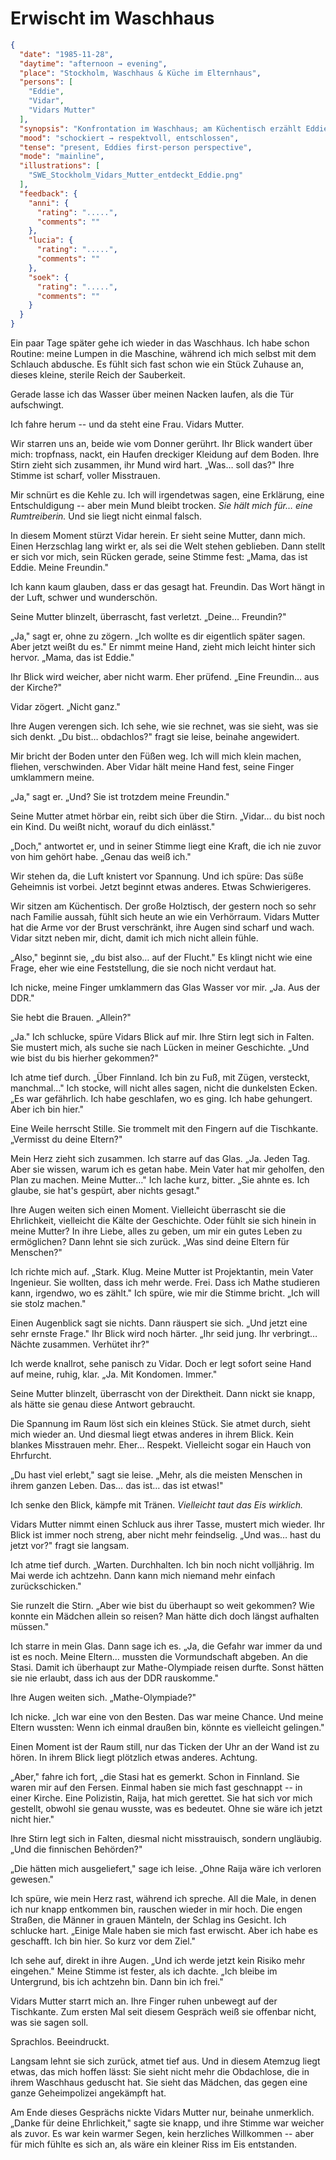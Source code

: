 # Erwischt im Waschhaus

```json
{
  "date": "1985-11-28",
  "daytime": "afternoon → evening",
  "place": "Stockholm, Waschhaus & Küche im Elternhaus",
  "persons": [
    "Eddie",
    "Vidar",
    "Vidars Mutter"
  ],
  "synopsis": "Konfrontation im Waschhaus; am Küchentisch erzählt Eddie von Flucht, IMO, Raija; Beschluss: im Untergrund bleiben, bis sie volljährig ist.",
  "mood": "schockiert → respektvoll, entschlossen",
  "tense": "present, Eddies first-person perspective",
  "mode": "mainline",
  "illustrations": [
    "SWE_Stockholm_Vidars_Mutter_entdeckt_Eddie.png"
  ],
  "feedback": {
    "anni": {
      "rating": ".....",
      "comments": ""
    },
    "lucia": {
      "rating": ".....",
      "comments": ""
    },
    "soek": {
      "rating": ".....",
      "comments": ""
    }
  }
}
```

Ein paar Tage später gehe ich wieder in das Waschhaus. Ich habe schon Routine:
meine Lumpen in die Maschine, während ich mich selbst mit dem Schlauch abdusche.
Es fühlt sich fast schon wie ein Stück Zuhause an, dieses kleine, sterile Reich
der Sauberkeit.

Gerade lasse ich das Wasser über meinen Nacken laufen, als die Tür aufschwingt.

Ich fahre herum -- und da steht eine Frau. Vidars Mutter.

Wir starren uns an, beide wie vom Donner gerührt. Ihr Blick wandert über mich:
tropfnass, nackt, ein Haufen dreckiger Kleidung auf dem Boden. Ihre Stirn zieht
sich zusammen, ihr Mund wird hart. „Was… soll das?" Ihre Stimme ist scharf,
voller Misstrauen.

Mir schnürt es die Kehle zu. Ich will irgendetwas sagen, eine Erklärung, eine
Entschuldigung -- aber mein Mund bleibt trocken. *Sie hält mich für… eine
Rumtreiberin.* Und sie liegt nicht einmal falsch.

In diesem Moment stürzt Vidar herein. Er sieht seine Mutter, dann mich. Einen
Herzschlag lang wirkt er, als sei die Welt stehen geblieben. Dann stellt er sich
vor mich, sein Rücken gerade, seine Stimme fest: „Mama, das ist Eddie. Meine
Freundin."

Ich kann kaum glauben, dass er das gesagt hat. Freundin. Das Wort hängt in der
Luft, schwer und wunderschön.

Seine Mutter blinzelt, überrascht, fast verletzt. „Deine… Freundin?"

„Ja," sagt er, ohne zu zögern. „Ich wollte es dir eigentlich später sagen. Aber
jetzt weißt du es." Er nimmt meine Hand, zieht mich leicht hinter sich hervor.
„Mama, das ist Eddie."

Ihr Blick wird weicher, aber nicht warm. Eher prüfend. „Eine Freundin… aus der
Kirche?"

Vidar zögert. „Nicht ganz."

Ihre Augen verengen sich. Ich sehe, wie sie rechnet, was sie sieht, was sie sich
denkt. „Du bist… obdachlos?" fragt sie leise, beinahe angewidert.

Mir bricht der Boden unter den Füßen weg. Ich will mich klein machen, fliehen,
verschwinden. Aber Vidar hält meine Hand fest, seine Finger umklammern meine.

„Ja," sagt er. „Und? Sie ist trotzdem meine Freundin."

Seine Mutter atmet hörbar ein, reibt sich über die Stirn. „Vidar… du bist noch
ein Kind. Du weißt nicht, worauf du dich einlässt."

„Doch," antwortet er, und in seiner Stimme liegt eine Kraft, die ich nie zuvor
von him gehört habe. „Genau das weiß ich."

Wir stehen da, die Luft knistert vor Spannung. Und ich spüre: Das süße Geheimnis
ist vorbei. Jetzt beginnt etwas anderes. Etwas Schwierigeres.

Wir sitzen am Küchentisch. Der große Holztisch, der gestern noch so sehr nach
Familie aussah, fühlt sich heute an wie ein Verhörraum. Vidars Mutter hat die
Arme vor der Brust verschränkt, ihre Augen sind scharf und wach. Vidar sitzt
neben mir, dicht, damit ich mich nicht allein fühle.

„Also," beginnt sie, „du bist also… auf der Flucht." Es klingt nicht wie eine
Frage, eher wie eine Feststellung, die sie noch nicht verdaut hat.

Ich nicke, meine Finger umklammern das Glas Wasser vor mir. „Ja. Aus der DDR."

Sie hebt die Brauen. „Allein?"

„Ja." Ich schlucke, spüre Vidars Blick auf mir. Ihre Stirn legt sich in Falten.
Sie mustert mich, als suche sie nach Lücken in meiner Geschichte. „Und wie bist
du bis hierher gekommen?"

Ich atme tief durch. „Über Finnland. Ich bin zu Fuß, mit Zügen, versteckt,
manchmal…" Ich stocke, will nicht alles sagen, nicht die dunkelsten Ecken. „Es
war gefährlich. Ich habe geschlafen, wo es ging. Ich habe gehungert. Aber ich
bin hier."

Eine Weile herrscht Stille. Sie trommelt mit den Fingern auf die Tischkante.
„Vermisst du deine Eltern?"

Mein Herz zieht sich zusammen. Ich starre auf das Glas. „Ja. Jeden Tag. Aber sie
wissen, warum ich es getan habe. Mein Vater hat mir geholfen, den Plan zu
machen. Meine Mutter…" Ich lache kurz, bitter. „Sie ahnte es. Ich glaube, sie
hat's gespürt, aber nichts gesagt."

Ihre Augen weiten sich einen Moment. Vielleicht überrascht sie die Ehrlichkeit,
vielleicht die Kälte der Geschichte. Oder fühlt sie sich hinein in meine Mutter?
In ihre Liebe, alles zu geben, um mir ein gutes Leben zu ermöglichen? Dann lehnt
sie sich zurück. „Was sind deine Eltern für Menschen?"

Ich richte mich auf. „Stark. Klug. Meine Mutter ist Projektantin, mein Vater
Ingenieur. Sie wollten, dass ich mehr werde. Frei. Dass ich Mathe studieren
kann, irgendwo, wo es zählt." Ich spüre, wie mir die Stimme bricht. „Ich will
sie stolz machen."

Einen Augenblick sagt sie nichts. Dann räuspert sie sich. „Und jetzt eine sehr
ernste Frage." Ihr Blick wird noch härter. „Ihr seid jung. Ihr verbringt…
Nächte zusammen. Verhütet ihr?"

Ich werde knallrot, sehe panisch zu Vidar. Doch er legt sofort seine Hand auf
meine, ruhig, klar. „Ja. Mit Kondomen. Immer."

Seine Mutter blinzelt, überrascht von der Direktheit. Dann nickt sie knapp, als
hätte sie genau diese Antwort gebraucht.

Die Spannung im Raum löst sich ein kleines Stück. Sie atmet durch, sieht mich
wieder an. Und diesmal liegt etwas anderes in ihrem Blick. Kein blankes
Misstrauen mehr. Eher… Respekt. Vielleicht sogar ein Hauch von Ehrfurcht.

„Du hast viel erlebt," sagt sie leise. „Mehr, als die meisten Menschen in ihrem
ganzen Leben. Das… das ist… das ist etwas!"

Ich senke den Blick, kämpfe mit Tränen. *Vielleicht taut das Eis wirklich.*

Vidars Mutter nimmt einen Schluck aus ihrer Tasse, mustert mich wieder. Ihr
Blick ist immer noch streng, aber nicht mehr feindselig. „Und was… hast du
jetzt vor?" fragt sie langsam.

Ich atme tief durch. „Warten. Durchhalten. Ich bin noch nicht volljährig. Im Mai
werde ich achtzehn. Dann kann mich niemand mehr einfach zurückschicken."

Sie runzelt die Stirn. „Aber wie bist du überhaupt so weit gekommen? Wie konnte
ein Mädchen allein so reisen? Man hätte dich doch längst aufhalten müssen."

Ich starre in mein Glas. Dann sage ich es. „Ja, die Gefahr war immer da und ist
es noch. Meine Eltern… mussten die Vormundschaft abgeben. An die Stasi. Damit
ich überhaupt zur Mathe-Olympiade reisen durfte. Sonst hätten sie nie erlaubt,
dass ich aus der DDR rauskomme."

Ihre Augen weiten sich. „Mathe-Olympiade?"

Ich nicke. „Ich war eine von den Besten. Das war meine Chance. Und meine Eltern
wussten: Wenn ich einmal draußen bin, könnte es vielleicht gelingen."

Einen Moment ist der Raum still, nur das Ticken der Uhr an der Wand ist zu
hören. In ihrem Blick liegt plötzlich etwas anderes. Achtung.

„Aber," fahre ich fort, „die Stasi hat es gemerkt. Schon in Finnland. Sie waren
mir auf den Fersen. Einmal haben sie mich fast geschnappt -- in einer Kirche.
Eine Polizistin, Raija, hat mich gerettet. Sie hat sich vor mich gestellt,
obwohl sie genau wusste, was es bedeutet. Ohne sie wäre ich jetzt nicht hier."

Ihre Stirn legt sich in Falten, diesmal nicht misstrauisch, sondern ungläubig.
„Und die finnischen Behörden?"

„Die hätten mich ausgeliefert," sage ich leise. „Ohne Raija wäre ich verloren
gewesen."

Ich spüre, wie mein Herz rast, während ich spreche. All die Male, in denen ich
nur knapp entkommen bin, rauschen wieder in mir hoch. Die engen Straßen, die
Männer in grauen Mänteln, der Schlag ins Gesicht. Ich schlucke hart. „Einige
Male haben sie mich fast erwischt. Aber ich habe es geschafft. Ich bin hier. So
kurz vor dem Ziel."

Ich sehe auf, direkt in ihre Augen. „Und ich werde jetzt kein Risiko mehr
eingehen." Meine Stimme ist fester, als ich dachte. „Ich bleibe im Untergrund,
bis ich achtzehn bin. Dann bin ich frei."

Vidars Mutter starrt mich an. Ihre Finger ruhen unbewegt auf der Tischkante. Zum
ersten Mal seit diesem Gespräch weiß sie offenbar nicht, was sie sagen soll.

Sprachlos. Beeindruckt.

Langsam lehnt sie sich zurück, atmet tief aus. Und in diesem Atemzug liegt
etwas, das mich hoffen lässt: Sie sieht nicht mehr die Obdachlose, die in ihrem
Waschhaus geduscht hat. Sie sieht das Mädchen, das gegen eine ganze
Geheimpolizei angekämpft hat.

Am Ende dieses Gesprächs nickte Vidars Mutter nur, beinahe unmerklich. „Danke
für deine Ehrlichkeit," sagte sie knapp, und ihre Stimme war weicher als zuvor.
Es war kein warmer Segen, kein herzliches Willkommen -- aber für mich fühlte es
sich an, als wäre ein kleiner Riss im Eis entstanden.
